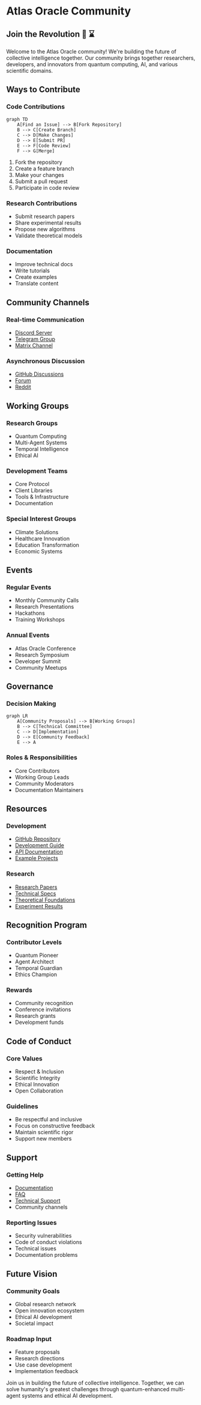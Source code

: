 # Atlas Oracle Community

## Join the Revolution 🧠 ⌛

Welcome to the Atlas Oracle community! We're building the future of collective intelligence together. Our community brings together researchers, developers, and innovators from quantum computing, AI, and various scientific domains.

## Ways to Contribute

### Code Contributions
```mermaid
graph TD
    A[Find an Issue] --> B[Fork Repository]
    B --> C[Create Branch]
    C --> D[Make Changes]
    D --> E[Submit PR]
    E --> F[Code Review]
    F --> G[Merge]
```

1. Fork the repository
2. Create a feature branch
3. Make your changes
4. Submit a pull request
5. Participate in code review

### Research Contributions
- Submit research papers
- Share experimental results
- Propose new algorithms
- Validate theoretical models

### Documentation
- Improve technical docs
- Write tutorials
- Create examples
- Translate content

## Community Channels

### Real-time Communication
- [Discord Server](https://discord.gg/atlas-oracle)
- [Telegram Group](https://t.me/atlas-oracle)
- [Matrix Channel](https://matrix.to/#/#atlas-oracle:matrix.org)

### Asynchronous Discussion
- [GitHub Discussions](https://github.com/atlas-oracle/discussions)
- [Forum](https://forum.atlas-oracle.com)
- [Reddit](https://reddit.com/r/AtlasOracle)

## Working Groups

### Research Groups
- Quantum Computing
- Multi-Agent Systems
- Temporal Intelligence
- Ethical AI

### Development Teams
- Core Protocol
- Client Libraries
- Tools & Infrastructure
- Documentation

### Special Interest Groups
- Climate Solutions
- Healthcare Innovation
- Education Transformation
- Economic Systems

## Events

### Regular Events
- Monthly Community Calls
- Research Presentations
- Hackathons
- Training Workshops

### Annual Events
- Atlas Oracle Conference
- Research Symposium
- Developer Summit
- Community Meetups

## Governance

### Decision Making
```mermaid
graph LR
    A[Community Proposals] --> B[Working Groups]
    B --> C[Technical Committee]
    C --> D[Implementation]
    D --> E[Community Feedback]
    E --> A
```

### Roles & Responsibilities
- Core Contributors
- Working Group Leads
- Community Moderators
- Documentation Maintainers

## Resources

### Development
- [GitHub Repository](https://github.com/atlas-oracle)
- [Development Guide](/guide/development)
- [API Documentation](/api)
- [Example Projects](/examples)

### Research
- [Research Papers](/research/papers)
- [Technical Specs](/guide/technical-architecture)
- [Theoretical Foundations](/guide/theoretical-foundations)
- [Experiment Results](/research/experiments)

## Recognition Program

### Contributor Levels
- Quantum Pioneer
- Agent Architect
- Temporal Guardian
- Ethics Champion

### Rewards
- Community recognition
- Conference invitations
- Research grants
- Development funds

## Code of Conduct

### Core Values
- Respect & Inclusion
- Scientific Integrity
- Ethical Innovation
- Open Collaboration

### Guidelines
- Be respectful and inclusive
- Focus on constructive feedback
- Maintain scientific rigor
- Support new members

## Support

### Getting Help
- [Documentation](/docs)
- [FAQ](/faq)
- [Technical Support](/support)
- Community channels

### Reporting Issues
- Security vulnerabilities
- Code of conduct violations
- Technical issues
- Documentation problems

## Future Vision

### Community Goals
- Global research network
- Open innovation ecosystem
- Ethical AI development
- Societal impact

### Roadmap Input
- Feature proposals
- Research directions
- Use case development
- Implementation feedback

Join us in building the future of collective intelligence. Together, we can solve humanity's greatest challenges through quantum-enhanced multi-agent systems and ethical AI development. 